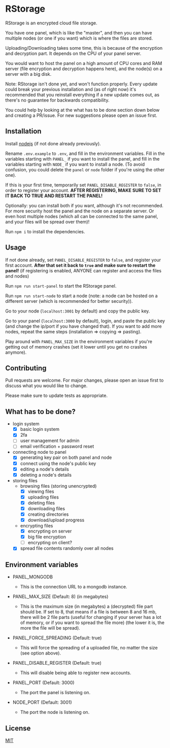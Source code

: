 # RStorage

RStorage is an encrypted cloud file storage.

You have one panel, which is like the "master", and then you can have multiple nodes (or one if you want) which is where the files are stored.

Uploading/Downloading takes some time, this is because of the encryption and decryption part. It depends on the CPU of your panel server.

You would want to host the panel on a high amount of CPU cores and RAM server (file encryption and decryption happens here), and the node(s) on a server with a big disk.

Note: RStorage isn't done yet, and won't function properly. Every update could break your previous installation and (as of right now) it's recommended that you reinstall everything if a new update comes out, as there's no guarantee for backwards compatibility.

You could help by looking at the what has to be done section down below and creating a PR/issue. For new suggestions please open an issue first.

## Installation

Install [nodejs](https://nodejs.org/en/download/) (if not done already previously).

Rename `.env.example` to `.env`, and fill in the environment variables. Fill in the variables starting with `PANEL_` if you want to install the panel, and fill in the variables starting with `NODE_` if you want to install a node. (To avoid confusion, you could delete the `panel` or `node` folder if you're using the other one).

If this is your first time, temporarily set `PANEL_DISABLE_REGISTER` to `false`, in order to register your account. **AFTER REGISTERING, MAKE SURE TO SET IT BACK TO TRUE AND RESTART THE PANEL!**

Optionally: you can install both if you want, although it's not recommended. For more security host the panel and the node on a separate server. Or even host multiple nodes (which all can be connected to the same panel, and your files will be spread over them)!

Run `npm i` to install the dependencies.

## Usage

If not done already, set `PANEL_DISABLE_REGISTER` to `false`, and register your first account. **After that set it back to `true` and make sure to restart the panel!** (if registering is enabled, ANYONE can register and access the files and nodes)

Run `npm run start-panel` to start the RStorage panel.

Run `npm run start-node` to start a node (note: a node can be hosted on a different server (which is recommended for better security)).

Go to your node (`localhost:3001` by default) and copy the public key.

Go to your panel (`localhost:3000` by default), login, and paste the public key (and change the ip/port if you have changed that). If you want to add more nodes, repeat the same steps (installation => copying => pasting).

Play around with `PANEL_MAX_SIZE` in the environment variables if you're getting out of memory crashes (set it lower until you get no crashes anymore).

## Contributing
Pull requests are welcome. For major changes, please open an issue first to discuss what you would like to change.

Please make sure to update tests as appropriate.

## What has to be done?

* login system
	* [x] basic login system
	* [x] 2fa
	* [ ] user management for admin
	* [ ] email verification + password reset
* connecting node to panel
	* [x] generating key pair on both panel and node
	* [x] connect using the node's public key
	* [x] editing a node's details
	* [x] deleting a node's details
* storing files
	* browsing files (storing unencrypted)
		* [x] viewing files
		* [x] uploading files
		* [x] deleting files
		* [x] downloading files
		* [x] creating directories
		* [x] download/upload progress
	* encrypting files
		* [x] encrypting on server
		* [x] big file encryption
		* [ ] encrypting on client?
	* [x] spread file contents randomly over all nodes

## Environment variables
* PANEL_MONGODB
	* This is the connection URL to a mongodb instance.

* PANEL_MAX_SIZE (Default: 8) (in megabytes)
	* This is the maximum size (in megabytes) a (decrypted) file part should be. If set to 8, that means if a file is between 8 and 16 mb, there will be 2 file parts (useful for changing if your server has a lot of memory, or if you want to spread the file more) (the lower it is, the more the file will be spread).

* PANEL_FORCE_SPREADING (Default: true)
	* This will force the spreading of a uploaded file, no matter the size (see option above).

* PANEL_DISABLE_REGISTER (Default: true)
	* This will disable being able to register new accounts.

* PANEL_PORT (Default: 3000)
	* The port the panel is listening on.

* NODE_PORT (Default: 3001)
	* The port the node is listening on.

## License
[MIT](https://choosealicense.com/licenses/mit/)

